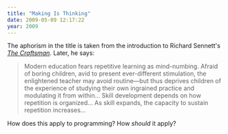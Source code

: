 ```yaml
---
title: "Making Is Thinking"
date: 2009-05-09 12:17:22
year: 2009
---
```

The aphorism in the title is taken from the introduction to Richard Sennett's <a href="http://www.amazon.com/Craftsman-Prof-Richard-Sennett/dp/0300119097"><em>The Craftsman</em></a>.  Later, he says:
<blockquote>Modern education fears repetitive learning as mind-numbing. Afraid of boring children, avid to present ever-different stimulation, the enlightened teacher may avoid routine—but thus deprives children of the experience of studying their own ingrained practice and modulating it from within… Skill development depends on how repetition is organized… As skill expands, the capacity to sustain repetition increases…</blockquote>
How does this apply to programming?  How <em>should</em> it apply?

